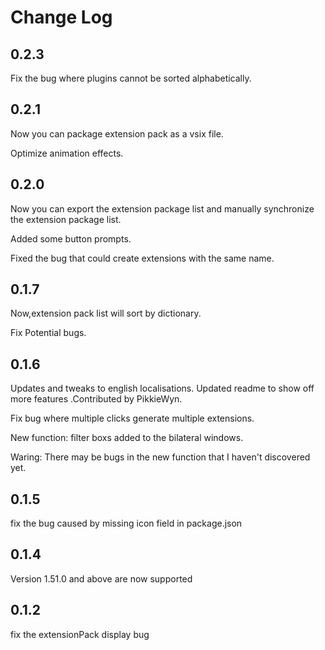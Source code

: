 # Change Log

## 0.2.3
Fix the bug where plugins cannot be sorted alphabetically.

## 0.2.1

Now you can package extension pack as a vsix file. 

Optimize animation effects.

## 0.2.0

Now you can export the extension package list and manually synchronize the extension package list.

Added some button prompts.

Fixed the bug that could create extensions with the same name.

## 0.1.7

Now,extension pack list will sort by dictionary.

Fix Potential bugs.

## 0.1.6

Updates and tweaks to english localisations. Updated readme to show off more features .Contributed by PikkieWyn.

Fix bug where multiple clicks generate multiple extensions.

New function: filter boxs added to the bilateral windows.

Waring: There may be bugs in the new function that I haven't discovered yet.

## 0.1.5

fix the bug caused by missing icon field in package.json

## 0.1.4

Version 1.51.0 and above are now supported

## 0.1.2

fix the extensionPack display bug

